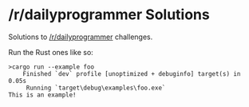 # /r/dailyprogrammer Solutions

Solutions to [/r/dailyprogrammer](https://old.reddit.com/r/dailyprogrammer/)
challenges.

Run the Rust ones like so:

```text
>cargo run --example foo
    Finished `dev` profile [unoptimized + debuginfo] target(s) in 0.05s
     Running `target\debug\examples\foo.exe`
This is an example!
```
